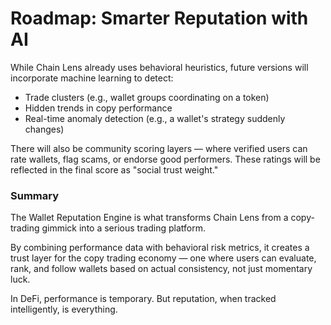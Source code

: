 # Roadmap: Smarter Reputation with AI

While Chain Lens already uses behavioral heuristics, future versions will incorporate machine learning to detect:
- Trade clusters (e.g., wallet groups coordinating on a token)
- Hidden trends in copy performance
- Real-time anomaly detection (e.g., a wallet's strategy suddenly changes)

There will also be community scoring layers — where verified users can rate wallets, flag scams, or endorse good performers. These ratings will be reflected in the final score as "social trust weight."

### Summary

The Wallet Reputation Engine is what transforms Chain Lens from a copy-trading gimmick into a serious trading platform.

By combining performance data with behavioral risk metrics, it creates a trust layer for the copy trading economy — one where users can evaluate, rank, and follow wallets based on actual consistency, not just momentary luck.

In DeFi, performance is temporary.
But reputation, when tracked intelligently, is everything.
